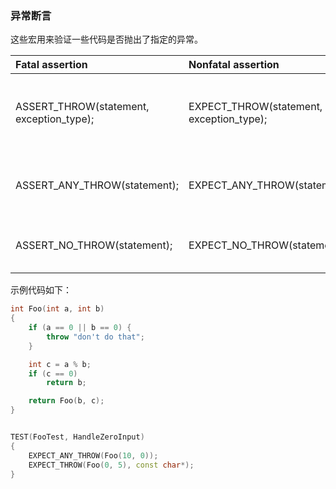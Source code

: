 ### 异常断言

这些宏用来验证一些代码是否抛出了指定的异常。

| **Fatal assertion**                      | **Nonfatal assertion**                   | **Verifies**                                    |
| :--------------------------------------- | :--------------------------------------- | :---------------------------------------------- |
| ASSERT_THROW(statement, exception_type); | EXPECT_THROW(statement, exception_type); | statement throws an exception of the given type |
| ASSERT_ANY_THROW(statement);             | EXPECT_ANY_THROW(statement);             | statement throws an exception of any type       |
| ASSERT_NO_THROW(statement);              | EXPECT_NO_THROW(statement);              | statement doesn't throw any exception           |

示例代码如下：

```cpp
int Foo(int a, int b)
{
    if (a == 0 || b == 0) {
        throw "don't do that";
    }

    int c = a % b;
    if (c == 0)
        return b;

    return Foo(b, c);
}


TEST(FooTest, HandleZeroInput)
{
    EXPECT_ANY_THROW(Foo(10, 0));
    EXPECT_THROW(Foo(0, 5), const char*);
}
```
